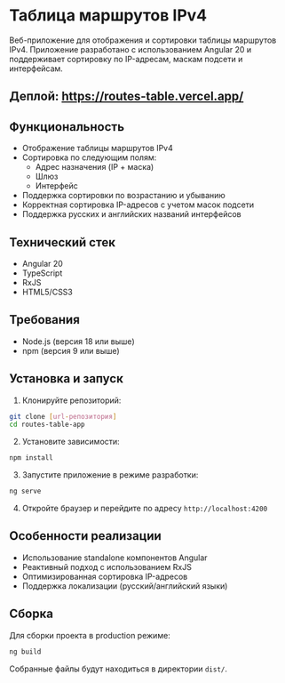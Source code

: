 # Таблица маршрутов IPv4
 
Веб-приложение для отображения и сортировки таблицы маршрутов IPv4. Приложение разработано с использованием Angular 20 и поддерживает сортировку по IP-адресам, маскам подсети и интерфейсам.

## Деплой: https://routes-table.vercel.app/

## Функциональность

- Отображение таблицы маршрутов IPv4
- Сортировка по следующим полям:
  - Адрес назначения (IP + маска)
  - Шлюз
  - Интерфейс
- Поддержка сортировки по возрастанию и убыванию
- Корректная сортировка IP-адресов с учетом масок подсети
- Поддержка русских и английских названий интерфейсов

## Технический стек

- Angular 20
- TypeScript
- RxJS
- HTML5/CSS3

## Требования

- Node.js (версия 18 или выше)
- npm (версия 9 или выше)

## Установка и запуск

1. Клонируйте репозиторий:
```bash
git clone [url-репозитория]
cd routes-table-app
```

2. Установите зависимости:
```bash
npm install
```

3. Запустите приложение в режиме разработки:
```bash
ng serve
```

4. Откройте браузер и перейдите по адресу `http://localhost:4200`

## Особенности реализации

- Использование standalone компонентов Angular
- Реактивный подход с использованием RxJS
- Оптимизированная сортировка IP-адресов
- Поддержка локализации (русский/английский языки)


## Сборка

Для сборки проекта в production режиме:
```bash
ng build
```

Собранные файлы будут находиться в директории `dist/`.
